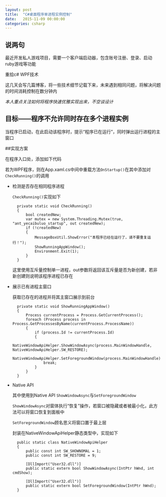 ```yaml
---
layout: post
title:  "C#桌面程序单进程实例控制"
date:   2015-11-09 00:00:00
categories: csharp
---
```


## 说两句

最近开发私人游戏项目，需要一个客户端启动器，包含账号注册、登录、启动ruby游戏等功能

重拾c# WPF技术

这几天会写几篇博客，将一些技术细节记载下来，未来遇到相同问题，将解决问题的时间消耗控制在数分钟内

_本人重点关注如何将程序快速优雅实现出来，不空谈设计_

## 目标——程序不允许同时存在多个进程实例

当程序已启动，在此启动该程序时，提示“程序已在运行”，同时弹出运行进程的主窗口

##实现方案

在程序入口处，添加如下代码

若为WPF程序，则在App.xaml.cs中间中重载方法`OnStartup()`在其中添加对`CheckRunning()`的调用


- 检测是否存在相同程序进程

    `CheckRunning()`实现如下

        private static void CheckRunning()
        {
            bool createdNew;
            var mutex = new System.Threading.Mutex(true, "ant_yecaibuluo_startup", out createdNew);
            if (!createdNew)
            {
                MessageBoxUtil.ShowError("本程序已经在运行了，请不要重复运行！");
                ShowRunningAppWindow();
                Environment.Exit(1);
            }
        }

    这里使用互斥量控制单一进程，out参数将返回该互斥量是否为新创建，若非新创建则说明该程序进程已存在

- 展示已有进程主窗口

    获取已存在的进程并将其主窗口展示到前台

        private static void ShowRunningAppWindow()
        {
            Process currentProcess = Process.GetCurrentProcess();
            foreach (Process process in Process.GetProcessesByName(currentProcess.ProcessName))
            {
                if (process.Id != currentProcess.Id)
                {
                    NativeWindowApiHelper.ShowWindowAsync(process.MainWindowHandle, NativeWindowApiHelper.SW_RESTORE);
                    NativeWindowApiHelper.SetForegroundWindow(process.MainWindowHandle);
                    break;
                }
            }
        }

- Native API

    其中使用到Native API `ShowWindowAsync`与`SetForegroundWindow`

    `ShowWindowAsync`对窗体执行“恢复”操作，若窗口被隐藏或者被最小化，此方法可以将窗口恢复到面板中

    `SetForegroundWindow`顾名思义将窗口置于最上层

    封装在NativeWindowApiHelper静态类型中，实现如下

        public static class NativeWindowApiHelper
        {
            public const int SW_SHOWNOMAL = 1;
            public const int SW_RESTORE = 9;

            [DllImport("User32.dll")]
            public static extern bool ShowWindowAsync(IntPtr hWnd, int cmdShow);

            [DllImport("User32.dll")]
            public static extern bool SetForegroundWindow(IntPtr hWnd);
        }
